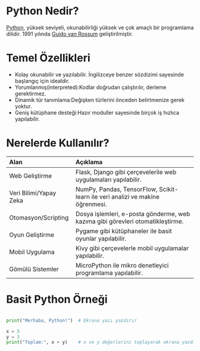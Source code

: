 # Python Nedir?

<a href="https://www.python.org/">Python</a>, yüksek seviyeli, okunabilirliği yüksek ve çok amaçlı bir programlama dilidir. 1991 yılında <a href="https://tr.wikipedia.org/wiki/Guido_van_Rossum">Guido van Rossum</a> geliştirilmiştir.


#  Temel Özellikleri

- Kolay okunabilir ve yazılabilir. İngilizceye benzer sözdizimi sayesinde başlangıç için idealdir.
- Yorumlanmış(interpreted):Kodlar doğrudan çalıştırılır, derleme gerektirmez.
- Dinamik tür tanımlama:Değişken türlerini önceden belirtmenize gerek yoktur.
- Geniş kütüphane desteği:Hazır moduller sayesinde birçok iş hızlıca yapılabilir.

# Nerelerde Kullanılır?

| Alan                   | Açıklama                                                                       |
| :--------------------- | :----------------------------------------------------------------------------- |
| Web Geliştirme         | Flask, Django gibi çerçevelerile web uygulamaları yapılabilir.                 |
| Veri Bilimi/Yapay Zeka | NumPy, Pandas, TensorFlow, Scikit-learn ile veri analizi ve makine öğrenmesi.  |
| Otomasyon/Scripting    | Dosya işlemleri, e-posta gönderme, web kazıma gibi görevleri otomatikleştirme. |
| Oyun Geliştirme        | Pygame gibi kütüphaneler ile basit oyunlar yapılabilir.                        |
| Mobil Uygulama         | Kivy gibi çerçevelerle mobil uygulamalar yapılabilir.                          |
| Gömülü Sistemler       | MicroPython ile mikro denetleyici programlama yapılabilir.                     |

# Basit Python Örneği

```python

print("Merhaba, Python!")  # Ekrana yazı yazdırır

x = 5
y = 3
print("Toplam:", x + y)    # x ve y değerlerini toplayarak ekrana yazdırır

```